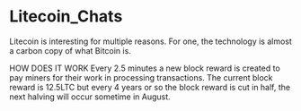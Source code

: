 # Litecoin_Chats

Litecoin is interesting for multiple reasons. For one, the technology is almost a carbon copy of what Bitcoin is. 

HOW DOES IT WORK
Every 2.5 minutes a new block reward is created to pay miners for their work in processing transactions. The current block reward is 12.5LTC but every 4 years or so the block reward is cut in half, the next halving will occur sometime in August. 

